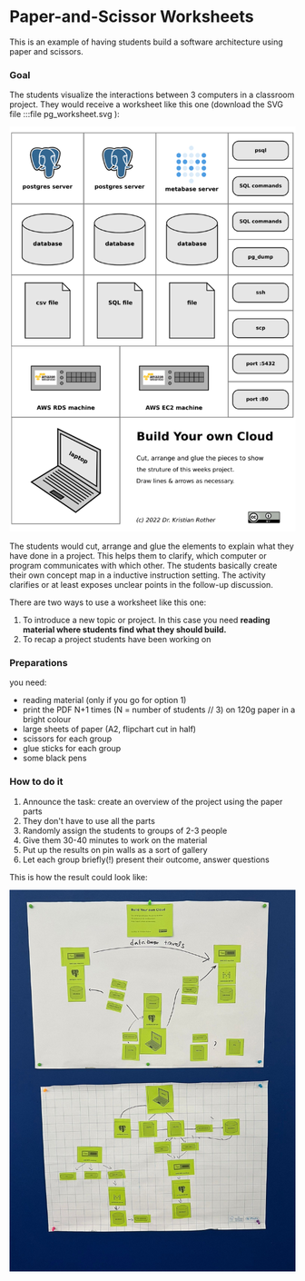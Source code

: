 
# Paper-and-Scissor Worksheets

This is an example of having students build a software architecture using paper and scissors.

### Goal

The students visualize the interactions between 3 computers in a classroom project.
They would receive a worksheet like this one (download the SVG file :::file pg_worksheet.svg ):

![worksheet](pg_worksheet.png)

The students would cut, arrange and glue the elements to explain what they have done in a project.
This helps them to clarify, which computer or program communicates with which other.
The students basically create their own concept map in a inductive instruction setting.
The activity clarifies or at least exposes unclear points in the follow-up discussion.

There are two ways to use a worksheet like this one:

1. To introduce a new topic or project. In this case you need **reading material where students find what they should build.**
2. To recap a project students have been working on

### Preparations

you need:

* reading material (only if you go for option 1)
* print the PDF N+1 times (N = number of students // 3) on 120g paper in a bright colour
* large sheets of paper (A2, flipchart cut in half)
* scissors for each group
* glue sticks for each group
* some black pens

### How to do it

1. Announce the task: create an overview of the project using the paper parts
2. They don't have to use all the parts
3. Randomly assign the students to groups of 2-3 people
4. Give them 30-40 minutes to work on the material
5. Put up the results on pin walls as a sort of gallery
6. Let each group briefly(!) present their outcome, answer questions

This is how the result could look like:

![worksheet results](pg_worksheet_result.jpg)

